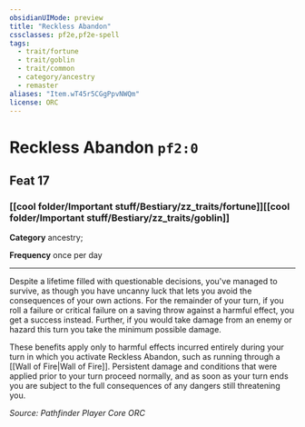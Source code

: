 ```yaml
---
obsidianUIMode: preview
title: "Reckless Abandon"
cssclasses: pf2e,pf2e-spell
tags:
  - trait/fortune
  - trait/goblin
  - trait/common
  - category/ancestry
  - remaster
aliases: "Item.wT45r5CGgPpvNWQm"
license: ORC
---
```

# Reckless Abandon `pf2:0`
## Feat 17
### [[cool folder/Important stuff/Bestiary/zz_traits/fortune]][[cool folder/Important stuff/Bestiary/zz_traits/goblin]]

**Category** ancestry; 




**Frequency** once per day

* * *

Despite a lifetime filled with questionable decisions, you've managed to survive, as though you have uncanny luck that lets you avoid the consequences of your own actions. For the remainder of your turn, if you roll a failure or critical failure on a saving throw against a harmful effect, you get a success instead. Further, if you would take damage from an enemy or hazard this turn you take the minimum possible damage.

These benefits apply only to harmful effects incurred entirely during your turn in which you activate Reckless Abandon, such as running through a [[Wall of Fire|Wall of Fire]]. Persistent damage and conditions that were applied prior to your turn proceed normally, and as soon as your turn ends you are subject to the full consequences of any dangers still threatening you.

*Source: Pathfinder Player Core*
*ORC*